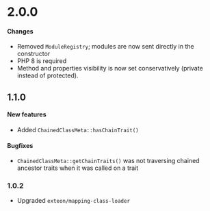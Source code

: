 # 2.0.0

#### Changes

* Removed `ModuleRegistry`; modules are now sent directly in the constructor
* PHP 8 is required
* Method and properties visibility is now set conservatively (private instead 
  of protected).

## 1.1.0

#### New features

* Added `ChainedClassMeta::hasChainTrait()`

#### Bugfixes

* `ChainedClassMeta::getChainTraits()` was not traversing chained ancestor 
  traits when it was called on a trait

### 1.0.2

* Upgraded `exteon/mapping-class-loader`